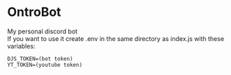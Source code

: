 # OntroBot
My personal discord bot  
If you want to use it create .env in the same directory as index.js with these variables:
```
DJS_TOKEN=(bot token)
YT_TOKEN=(youtube token)
```
